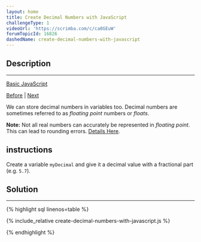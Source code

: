```yaml
---
layout: home
title: Create Decimal Numbers with JavaScript
challengeType: 1
videoUrl: 'https://scrimba.com/c/ca8GEuW'
forumTopicId: 16826
dashedName: create-decimal-numbers-with-javascript
---
```


<div class="row">
<div class="columnStmt" markdown="1">

## Description
------

[Basic JavaScript](../basic-javascript/README.html) 

[Before](./decrement-a-number-with-javascript.md)  | [Next](./multiply-two-decimals-with-javascript.md) 

We can store decimal numbers in variables too. Decimal numbers are sometimes referred to as <dfn>floating point</dfn> numbers or <dfn>floats</dfn>.

**Note:** Not all real numbers can accurately be represented in <dfn>floating point</dfn>. This can lead to rounding errors. [Details Here](https://en.wikipedia.org/wiki/Floating-point_arithmetic#Accuracy_problems).

##  instructions 

Create a variable `myDecimal` and give it a decimal value with a fractional part (e.g. `5.7`).

</div>
<div class="columnSol" markdown="1">

## Solution
------

{% highlight sql linenos=table %}

{% include_relative create-decimal-numbers-with-javascript.js %}

{% endhighlight %}

</div>
</div>

